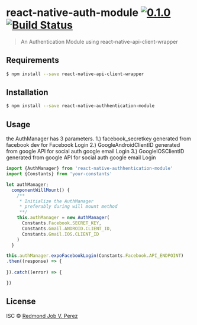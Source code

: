 # react-native-auth-module [![0.1.0](https://badge.fury.io/js/react-native-authhentication-module.svg)](https://npmjs.org/package/react-native-authhentication-module) [![Build Status](https://travis-ci.org/Redmond%20Perez/react-native-authhentication-module.svg?branch=master)](https://travis-ci.org/Redmond%20Perez/react-native-authhentication-module)

> An Authentication Module using react-native-api-client-wrapper


## Requirements
```sh
$ npm install --save react-native-api-client-wrapper
```

## Installation

```sh
$ npm install --save react-native-authhentication-module
```

## Usage
the AuthManager has 3 parameters. 
1.) facebook_secretkey generated from facebook dev for Facebook Login 
2.) GoogleAndroidClientID generated from google API for social auth google email Login
3.) GoogleIOSClientID generated from google API for social auth google email Login

```js
import {AuthManager} from 'react-native-authhentication-module'
import {Constants} from 'your-constants'

let authManager;
  componentWillMount() {
    /**
     * Initialize the AuthManager
     * preferably during will mount method
     **/
    this.authManager = new AuthManager(
      Constants.Facebook.SECRET_KEY,
      Constants.Gmail.ANDROID.CLIENT_ID,
      Constants.Gmail.IOS.CLIENT_ID
    )
  }

this.authManager.expoFacebookLogin(Constants.Facebook.API_ENDPOINT)
.then((response) => {
  
}).catch((error) => {

})
```

## License

ISC © [Redmond Job V. Perez](https://bitbucket.org/redmond-ingenuity/)
